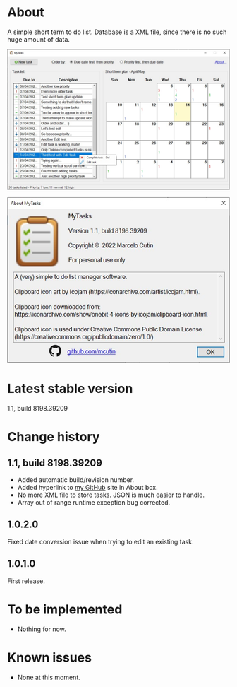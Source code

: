 # About

A simple short term to do list. Database is a XML file, since there is no such huge amount of data.

![Example screenshot](Assets/Example.jpg)

![About dialog box screenshot](Assets/About.jpg)

# Latest stable version

1.1, build 8198.39209

# Change history

## 1.1, build 8198.39209

* Added automatic build/revision number.
* Added hyperlink to [my GitHub](https://github.com/mcutin) site in About box.
* No more XML file to store tasks. JSON is much easier to handle.
* Array out of range runtime exception bug corrected.

## 1.0.2.0

Fixed date conversion issue when trying to edit an existing task.

## 1.0.1.0

First release.

# To be implemented

* Nothing for now.

# Known issues

* None at this moment.
